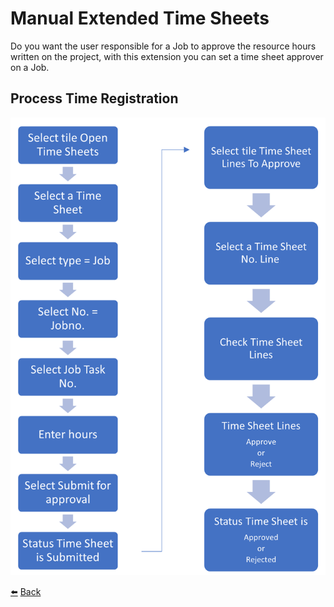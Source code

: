 # Manual Extended Time Sheets
Do you want the user responsible for a Job to approve the resource hours written on the project, with this extension you can set a time sheet approver on a Job. 

## Process Time Registration
![Process Time Registration](../images/process-time-reg/process-time-reg.png)

[:arrow_left:](../README.md) [Back](../README.md)